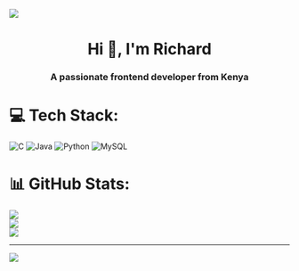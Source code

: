 [![](https://visitcount.itsvg.in/api?id=Y-u-k-i-h&icon=10&color=0)](https://visitcount.itsvg.in)

<h1 align="center">Hi 👋, I'm Richard</h1>
<h3 align="center">A passionate frontend developer from Kenya</h3>



# 💻 Tech Stack:
![C](https://img.shields.io/badge/c-%2300599C.svg?style=plastic&logo=c&logoColor=white) ![Java](https://img.shields.io/badge/java-%23ED8B00.svg?style=plastic&logo=openjdk&logoColor=white) ![Python](https://img.shields.io/badge/python-3670A0?style=plastic&logo=python&logoColor=ffdd54) ![MySQL](https://img.shields.io/badge/mysql-4479A1.svg?style=plastic&logo=mysql&logoColor=white)
# 📊 GitHub Stats:
![](https://github-readme-stats.vercel.app/api?username=Y-u-k-i-h&theme=tokyonight&hide_border=false&include_all_commits=true&count_private=false)<br/>
![](https://github-readme-streak-stats.herokuapp.com/?user=Y-u-k-i-h&theme=tokyonight&hide_border=false)<br/>
![](https://github-readme-stats.vercel.app/api/top-langs/?username=Y-u-k-i-h&theme=tokyonight&hide_border=false&include_all_commits=true&count_private=false&layout=donut)

---
[![](https://visitcount.itsvg.in/api?id=Y-u-k-i-h&icon=10&color=0)](https://visitcount.itsvg.in)

